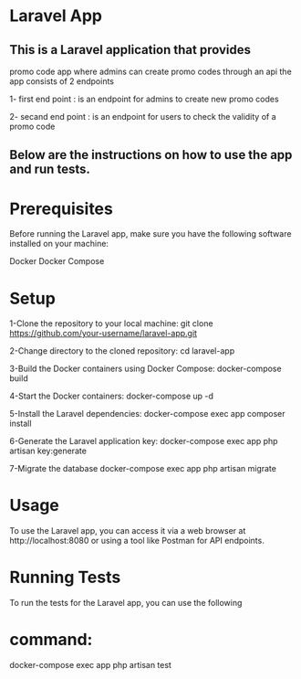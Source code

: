 # Laravel App

## This is a Laravel application that provides 

promo code app where admins can create promo codes through an api the app consists of 2 endpoints

1- first end point :
is an endpoint for admins to create new promo codes

2- secand end point :
is an endpoint for users to check the validity of a promo code

## Below are the instructions on how to use the app and run tests.

# Prerequisites
Before running the Laravel app, make sure you have the following software installed on your machine:

Docker
Docker Compose

# Setup
1-Clone the repository to your local machine:
git clone https://github.com/your-username/laravel-app.git

2-Change directory to the cloned repository:
cd laravel-app

3-Build the Docker containers using Docker Compose:
docker-compose build

4-Start the Docker containers:
docker-compose up -d

5-Install the Laravel dependencies:
docker-compose exec app composer install

6-Generate the Laravel application key:
docker-compose exec app php artisan key:generate

7-Migrate the database
docker-compose exec app php artisan migrate

# Usage
To use the Laravel app, you can access it via a web browser at http://localhost:8080 or using a tool like Postman for API endpoints.

# Running Tests
To run the tests for the Laravel app, you can use the following 
# command:
docker-compose exec app php artisan test
